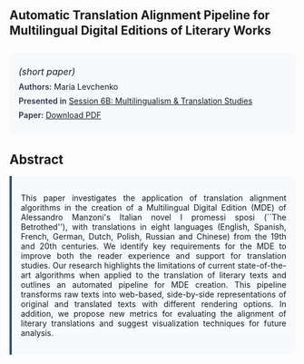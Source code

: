 
<style>    
    h2 {
        margin-top: 0;
        margin-bottom: 1.5rem;
        line-height: 1.3;
    }
    
    h3 {
        margin-top: 2rem;
        margin-bottom: 1rem;
        font-size: 1.4rem;
        font-weight:bold;
    }
    
    .metadata {
        background-color: #f7fafc;
        padding: 1rem;
        border-radius: 6px;
        margin-bottom: 2rem;
    }
    
    .metadata p {
        margin: 0.5rem 0;
    }
    
    .abstract {
        text-align: justify;
        padding: 1rem;
        background-color: #f7fafc;
        border-left: 4px solid #2c5282;
        border-radius: 0 6px 6px 0;
    }
    
    strong {
        color: #2d3748;
        font-weight: 600;
    }
</style>
<main role="main">
<h2>Automatic Translation Alignment Pipeline for Multilingual Digital Editions of Literary Works</h2>

<section class="metadata">
<p style='font-size:1rem'><i>(short paper)</i></p>
<p><strong>Authors:</strong> Maria Levchenko</p>
<p><strong>Presented in</strong> <a href="/programme/#session6B">Session 6B: Multilingualism & Translation Studies</a></p>
<p><strong>Paper:</strong> <a href="https://ceur-ws.org/Vol-3558/paper128.pdf">Download PDF</a></p>
</section>

<section>
<h3>Abstract</h3>
<div class="abstract">
<p>This paper investigates the application of translation alignment algorithms in the creation of a Multilingual Digital Edition (MDE) of Alessandro Manzoni's Italian novel  I promessi sposi (``The Betrothed''), with translations in eight languages (English, Spanish, French, German, Dutch, Polish, Russian and Chinese) from the 19th and 20th centuries. We identify key requirements for the MDE to improve both the reader experience and support for translation studies. Our research highlights the limitations of current state-of-the-art algorithms when applied to the translation of literary texts and outlines an automated pipeline for MDE creation. This pipeline transforms raw texts into web-based, side-by-side representations of original and translated texts with different rendering options. In addition, we propose new metrics for evaluating the alignment of literary translations and suggest visualization techniques for future analysis.</p>
</div>
</section>
</main>